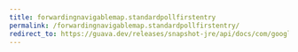 ```yaml
---
title: forwardingnavigablemap.standardpollfirstentry
permalink: /forwardingnavigablemap.standardpollfirstentry/
redirect_to: https://guava.dev/releases/snapshot-jre/api/docs/com/google/common/collect/ForwardingNavigableMap.html#standardPollFirstEntry--
---
```

